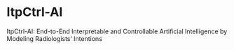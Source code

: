 # ItpCtrl-AI
ItpCtrl-AI: End-to-End Interpretable and Controllable Artificial Intelligence by Modeling Radiologists’ Intentions
